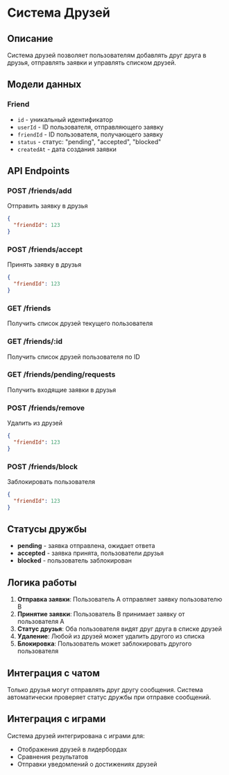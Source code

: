 # Система Друзей

## Описание
Система друзей позволяет пользователям добавлять друг друга в друзья, отправлять заявки и управлять списком друзей.

## Модели данных

### Friend
- `id` - уникальный идентификатор
- `userId` - ID пользователя, отправляющего заявку
- `friendId` - ID пользователя, получающего заявку
- `status` - статус: "pending", "accepted", "blocked"
- `createdAt` - дата создания заявки

## API Endpoints

### POST /friends/add
Отправить заявку в друзья
```json
{
  "friendId": 123
}
```

### POST /friends/accept
Принять заявку в друзья
```json
{
  "friendId": 123
}
```

### GET /friends
Получить список друзей текущего пользователя

### GET /friends/:id
Получить список друзей пользователя по ID

### GET /friends/pending/requests
Получить входящие заявки в друзья

### POST /friends/remove
Удалить из друзей
```json
{
  "friendId": 123
}
```

### POST /friends/block
Заблокировать пользователя
```json
{
  "friendId": 123
}
```

## Статусы дружбы

- **pending** - заявка отправлена, ожидает ответа
- **accepted** - заявка принята, пользователи друзья
- **blocked** - пользователь заблокирован

## Логика работы

1. **Отправка заявки**: Пользователь A отправляет заявку пользователю B
2. **Принятие заявки**: Пользователь B принимает заявку от пользователя A
3. **Статус друзья**: Оба пользователя видят друг друга в списке друзей
4. **Удаление**: Любой из друзей может удалить другого из списка
5. **Блокировка**: Пользователь может заблокировать другого пользователя

## Интеграция с чатом

Только друзья могут отправлять друг другу сообщения. Система автоматически проверяет статус дружбы при отправке сообщений.

## Интеграция с играми

Система друзей интегрирована с играми для:
- Отображения друзей в лидербордах
- Сравнения результатов
- Отправки уведомлений о достижениях друзей





